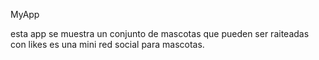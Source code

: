 MyApp

esta app se muestra un conjunto de mascotas que 
pueden ser raiteadas con likes es una mini red social
para mascotas.